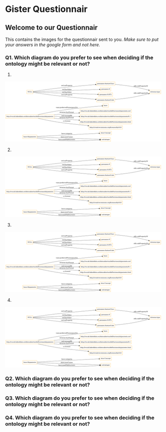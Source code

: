 # Gister Questionnair

## Welcome to our Questionnair

This contains the images for the questionnair sent to you. *Make sure to put your answers in the google form and not here.*


### Q1. Which diagram do you prefer to see when deciding if the ontology might be relevant or not?

1. 
 
![image](/images/class-alo.owl.png)

2.

![image](/images/class-alo.owl.png)

3.

![image](/images/class-alo.owl.png)

4.

![image](/images/class-alo.owl.png)


### Q2. Which diagram do you prefer to see when deciding if the ontology might be relevant or not?

### Q3. Which diagram do you prefer to see when deciding if the ontology might be relevant or not?

### Q4. Which diagram do you prefer to see when deciding if the ontology might be relevant or not?


